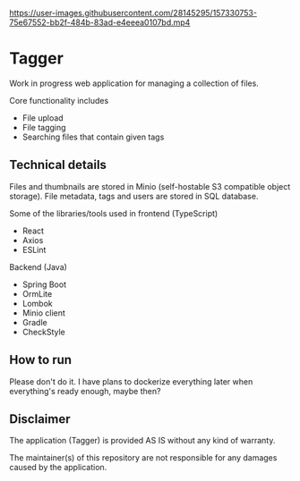 

https://user-images.githubusercontent.com/28145295/157330753-75e67552-bb2f-484b-83ad-e4eeea0107bd.mp4


# Tagger
Work in progress web application for managing a collection of files. 

Core functionality includes
* File upload
* File tagging
* Searching files that contain given tags

## Technical details

Files and thumbnails are stored in Minio (self-hostable S3 compatible object storage). File metadata, tags and users are stored in SQL database.

Some of the libraries/tools used in frontend (TypeScript)
* React
* Axios
* ESLint

Backend (Java)
* Spring Boot
* OrmLite
* Lombok
* Minio client
* Gradle
* CheckStyle

## How to run
Please don't do it. I have plans to dockerize everything later when everything's ready enough, maybe then? 


## Disclaimer
The application (Tagger) is provided AS IS without any kind of warranty.

The maintainer(s) of this repository are not responsible for any damages caused by the application. 
